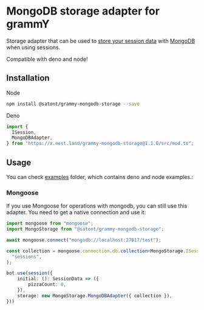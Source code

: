 # MongoDB storage adapter for grammY

Storage adapter that can be used to
[store your session data](https://grammy.dev/plugins/session.html) with
[MongoDB](https://www.mongodb.com/) when using sessions.

Compatible with deno and node!

## Installation

Node

```bash
npm install @satont/grammy-mongodb-storage --save
```

Deno

```ts
import {
  ISession,
  MongoDBAdapter,
} from "https://x.nest.land/grammy-mongodb-storage@1.1.0/src/mod.ts";
```

## Usage

You can check
[examples](https://github.com/Satont/grammy-storages/tree/main/packages/mongodb/examples)
folder, which contains deno and node examples.:

### Mongoose

If you use Mongoose for operations with mongodb, you can still use this adapter.
You need to get a native connection and use it:

```ts
import mongoose from "mongoose";
import MongoStorage from "@satont/grammy-mongodb-storage";

await mongoose.connect("mongodb://localhost:27017/test");

const collection = mongoose.connection.db.collection<MongoStorage.ISession>(
  "sessions",
);

bot.use(session({
    initial: (): SessionData => ({
        pizzaCount: 0,
    }),
    storage: new MongoStorage.MongoDBAdapter({ collection }),
}))
```
